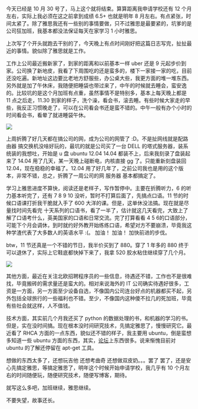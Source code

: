 今天已经是 10 月 30 号了，马上这个就将结束。算算距离我申请学校还有 12 个月左右，实际上我必须在这之前拿到成绩 6.5+ 也就是明年 8 月左右。有点紧张，时间太紧了。除了雅思我还有一些别的事情要做，只不过雅思是最要紧的，坑爹的是公司狂加班，我基本都没法保证每天在家学习 1 小时雅思。

上次写了个开头就跑去干别的了，今天晚上有点时间刚好把这篇日志写完，扯扯最近的事情。貌似除了雅思就是工作。

工作上公司最近搬新家了，到家的距离和以前基本一样 uber 还是 9 元起步价到家。公司换了新地皮，我看了下周围吃的还是蛮多的，楼下一家接一家的吃，目前还没吃遍。新地址这边要比老地方舒服些，办公桌大些，我更方面的堆一堆东西。另外就是加了午休床，我随便把睡袋也带过来了，中午的时候就去睡会，蛮安逸的。比较坑的是这个月加班有点重，虽然事情不是特别多，基本上每天晚上都是 11 点之后走，11.30 到家的样子，洗个澡，看会书，滚去睡。有些时候大家走的早些，我反正习惯晚走了，可以在公司看会书还是蛮不错的。中午一般有办个小时的时间看会书，看晕了就进睡袋午休。

![](https://lh3.googleusercontent.com/kG9tMvg53Bbd8GGa9r_5E5HV2OKRkIqEloroRDPNzWMZX6CrcufWsPr2TYIyd9M_0_2mdUGcdkqrFaEW-WSlp9THbEqTp15pmC-fkimVUvK_u13RwYW-AjwkpZLlh7UZ6vqNreKWmPRd_wRYr7DFRyJSxLv3Ayab_8kge-hHoB_3tCSmvbPaCo0rw_9_-tZkJjyKmlw8jSLOzq42lM_MTD7uj12U2J7CzA25Lf1AlayowWiIr0GrpYZYVsasrly_zLMIvwZpz-Oc5xAgOpfcdN5bHH29hpmwzz7BqJpO4dZ5LDiHMq5p541nPmd-RtrkZtJodraLrZzTIC-AeN5-pxQyFCl4IL1PK3mjoNsSPouSQxHh-v_Os1yUFmtMCFljKe8aUgd4yJbZxRpJu9er104U0DpZypSDSr1RmbogMQGHym6UvIGgA0bD3Au8xDSfadpZkCyvl9XA3d8LSNkCc_G0MWin8cI7zNF0gyXM1F0Fk6ZZ-CIvYUTvmMWiHwfzL0DvY8zGaRU3XWg5jpXPpNjDE1Vy_J4q7vw_A-554g=w912-h684-no)

上周折腾了好几天都在搞公司的网，成为公司的网管了 :D。不是扯网线就是配路由器 搞交换机没啥好玩的，最坑的就是公司买了一台 DELL 的塔式服务器，装系统装的我想吐，开始是 u 盘 ubuntu 12.04 14.04 都装不上，后来我刻录了盘装起来了 14.04 用了几天，某一天晚上碰断电，内核直接 gg 了。只能重新刻盘装回 12.04，现在稳稳的幸福了。12.04 用了好几年了，之前公司我也是用的这个版本，非常不错，总之，折腾了一周公司的网 服务器 基本都搞定了。

学习上雅思进度不算快，阅读还是老样子，写作暂停中。主要在折腾听力，6 的听力基本听完了，还有 7 8 9 10 没听，暂时不打算后面了，先搞点口语。11 节的时候口语课打折我干脆就入手了 600 大洋的课。但是，这单休没法搞。现在就是尽量找时间先看完 十天系列的口语书，看了一半了，估计就这几天看完，大致上了解了口语考什么，英美国家的口语和日常交流。完了打算看看 4 5 6的口语部分，可能下个月会调休，到时就约好外教开始练练口语，希望对方不要崩溃，毕竟我这种学渣代表了大多数人的英语水平 :(。 加油！ 加油！ 加快前进的步伐。

btw，11 节还真是一个不错的节日，我半价买到了 880。穿了 1 年多的 880 终于可以退休了，实际上它鞋底都快掉下来了，我拿 520 胶水粘住继续穿了几个月。

![](https://lh3.googleusercontent.com/lTN5j3P4qp-1HTIkw4oTooC0-F_lq7QMuew_5nppxbUbQcdfagfxweO1Dg3hT0X5cg3M--dTBHurH09ZNSzcD7q_MpnVXVqtB5CPMlklQ_F5H-UUc5YjP_zn0GsG1l6vbfjIyB1VDgMKhctp0jmtnePLScFNzVrkum8mnoOGxwvH1-9bHrUkIUtY-EgDqcIfMjEtp93nYDlkT1ed2-tTc7UU8U4sns3NnhSMMSJxt-ddIIM2p2KiZc5lh0yUWGtVbY0Xh4OreeU1ROqwAWgN3jXjLbdGKV-jDURBtxeB-Kc2duQ4WHiiltepxdID6rnZshSACyfW6XNx37i2I8u5yKaaCW1WtW9bhV7mb3PwMRoW-5TZDMXjAYou08pCj7clx4itk5G9LUezsEBuMBs9MAgMomozNleJuDt80tezRpmX3GXuhJrJCSqRTelEZBCtGnbbnyt_TYXzGBtpDGPyGK12Q0ntsEi4BIjq1BWSCAMHCGhswMG4rMHUKoxmv9atqmVni9OD4XOVZnZ2lx_K0vigRE1v0lsHbR6woWyJfg=w912-h684-no)

其他方面，最近在关注北欧招聘程序员的一些信息，待遇还不错，工作也不是很难找，毕竟搬砖的需求量还是蛮大的。相对来说海外的 IT 公司确实待遇好很多，工资是一方面，另一方面至少设备自选，不像国内公司连台好点的机器都买不起，另外包括全球旅行的一些福利也不错。至少，不像国内这种傻不拉几的死加班，毕竟有些社会就这样，人不值钱。

技术方面，其实前几个月我还买了 python 的数据处理的书，和机器的学习的书。但是，实在没时间搞。现在根本没时间研究技术，先搞定雅思了，慢慢研究它。最近看了 RHCA 方面的一点东西，貌似还不错的样子，我主要用 ubuntu，倒是蛮想多知道一些 ubuntu 方面的东西，其实，[论坛](https://www.ubuntu.org.cn)上东西很多。说来惭愧目前对 ubuntu 的了解还停留在 apt-get 工具。

想做的东西太多了，还想玩吉他 还想考曲奇 还想做双皮奶。。。罢了 罢了，还是安心先搞定雅思，等搞定雅思了，明年这个时候开始申请学校，我几乎有 10 个月左右的时间随便玩，随便研究技术，随便写博客，期待。

就写这么多吧，加班继续，雅思继续。

不要失望，故事还长。

 